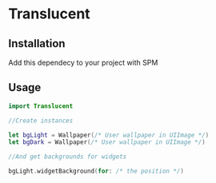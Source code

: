 # Translucent

## Installation

Add this dependecy to your project with SPM

## Usage

```swift
import Translucent

//Create instances

let bgLight = Wallpaper(/* User wallpaper in UIImage */)
let bgDark = Wallpaper(/* User wallpaper in UIImage */)

//And get backgrounds for widgets

bgLight.widgetBackground(for: /* the position */)
```
